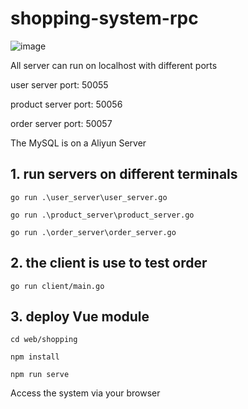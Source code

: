 # shopping-system-rpc

![image](https://user-images.githubusercontent.com/62742611/158137046-8b00b82f-bd5f-4c84-8061-d73360541438.png)


All server can run on localhost with different ports

user server port: 50055

product server port: 50056

order server port: 50057

The MySQL is on a Aliyun Server



## 1. run servers on different terminals

`go run .\user_server\user_server.go`

`go run .\product_server\product_server.go`

`go run .\order_server\order_server.go`


## 2. the client is use to test order


`go run client/main.go`


## 3.  deploy Vue module

```
cd web/shopping

npm install

npm run serve
```

Access the system via your browser 

